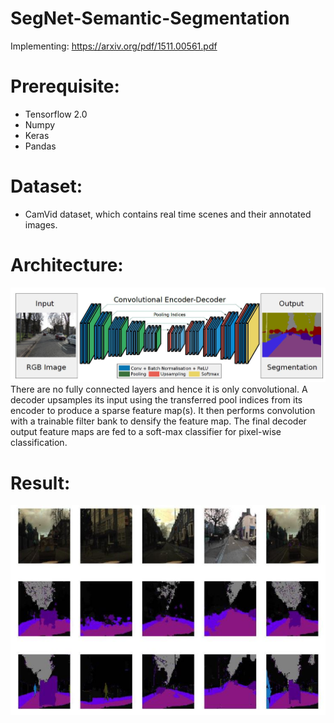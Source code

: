 # SegNet-Semantic-Segmentation

Implementing:  https://arxiv.org/pdf/1511.00561.pdf

# Prerequisite:
* Tensorflow 2.0
* Numpy
* Keras
* Pandas

# Dataset:
* CamVid dataset, which contains real time scenes and their annotated images.

# Architecture:
![](SegNet.JPG)
There are no fully connected layers and hence it is only convolutional. A decoder upsamples its
input using the transferred pool indices from its encoder to produce a sparse feature map(s). It then performs convolution with a trainable filter bank to densify the feature map. The final decoder output feature maps are fed to a soft-max classifier for pixel-wise classification.

# Result:
![](Results.JPG)
